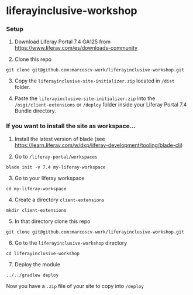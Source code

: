 # liferayinclusive-workshop

### Setup

1. Download Liferay Portal 7.4 GA125 from https://www.liferay.com/es/downloads-community

2. Clone this repo

```
git clone git@github.com:marcoscv-work/liferayinclusive-workshop.git
```

3. Copy the `liferayinclusive-site-initializer.zip` located in `/dist` folder.

4. Paste the `liferayinclusive-site-initializer.zip` into the `/osgi/client-extensions` or `/deploy` folder inside your Liferay Portal 7.4 Bundle directory.

### If you want to install the site as workspace...

1. Install the latest version of blade (see https://learn.liferay.com/w/dxp/liferay-development/tooling/blade-cli)

2. Go to `/liferay-portal/workspaces`

```
blade init -v 7.4 my-liferay-workspace
```

3. Go to your liferay workspace

```
cd my-liferay-workspace
```

4. Create a directory `client-extensions`

```
mkdir client-extensions
```

5. In that directory clone this repo

```
git clone git@github.com:marcoscv-work/liferayinclusive-workshop.git
```

6. Go to the `liferayinclusive-workshop` directory

```
cd liferayinclusive-workshop
```

7. Deploy the module

```
../../gradlew deploy
```

Now you have a `.zip` file of your site to copy into `/deploy`
